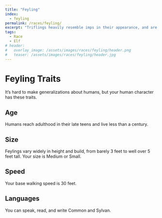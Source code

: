 ```yaml
---
title: "Feyling"
index:
  - feyling
permalink: /races/feyling/
excerpt: "Triflings heavily resemble imps in their appearance, and are commonly greeted with suspicion and hostility."
tags:
  - Race
  - Elf
# header:
#   overlay_image: /assets/images/races/feyling/header.png
#   teaser: /assets/images/races/feyling/header.jpg
---
```


# Feyling Traits
It’s hard to make generalizations about humans, but your human character has these traits.

## Age
Humans reach adulthood in their late teens and live less than a century.

## Size
Feylings vary widely in height and build, from barely 3 feet to well over 5 feet tall. Your size is Medium or Small.

## Speed
Your base walking speed is 30 feet.

## Languages
You can speak, read, and write Common and Sylvan.